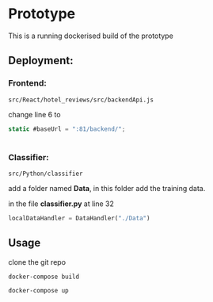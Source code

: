 # Prototype
This is a running dockerised build of the prototype


## Deployment:

### Frontend:
```
src/React/hotel_reviews/src/backendApi.js
```
change line 6 to
```js
static #baseUrl = ":81/backend/";
```

#
### Classifier:
```
src/Python/classifier
```
add a folder named **Data**, in this folder add the training data.

in the file **classifier.py** at line 32
```python
localDataHandler = DataHandler("./Data")
```


## Usage
clone the git repo
```
docker-compose build
```
```
docker-compose up
```